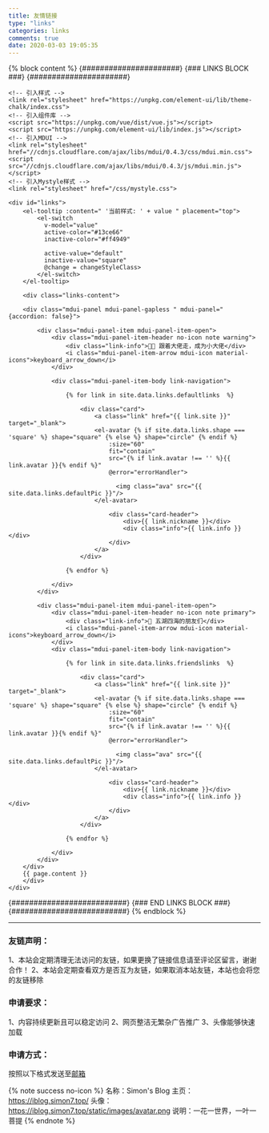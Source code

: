 ```yaml
---
title: 友情链接
type: "links"
categories: links
comments: true
date: 2020-03-03 19:05:35
---
```


<style>#links{margin-top:60px}.links-content{margin-top:1rem}.links-content .mdui-panel-gapless,.links-content .mdui-panel-item{-webkit-box-shadow:none!important;box-shadow:none!important}.links-content .mdui-panel-item .note{margin:0}.link-navigation{margin-top:15px}.link-navigation:after{content:" ";display:block;clear:both}.card{width:300px;height:64px;font-size:1rem;padding:10px 20px;border-radius:4px;transition:.4s;margin-bottom:1rem;display:block;-webkit-box-shadow:0 3px 1px -2px rgba(0,0,0,.2),0 2px 2px 0 rgba(0,0,0,.14),0 1px 5px 0 rgba(0,0,0,.12);box-shadow:0 3px 1px -2px rgba(0,0,0,.2),0 2px 2px 0 rgba(0,0,0,.14),0 1px 5px 0 rgba(0,0,0,.12)}.card:nth-child(odd){float:left}.card:nth-child(2n){float:right}.card:hover{transform:scale(1.1);-webkit-box-shadow:0 5px 5px -3px rgba(0,0,0,.2),0 8px 10px 1px rgba(0,0,0,.14),0 3px 14px 2px rgba(0,0,0,.12);box-shadow:0 5px 5px -3px rgba(0,0,0,.2),0 8px 10px 1px rgba(0,0,0,.14),0 3px 14px 2px rgba(0,0,0,.12)}.card a{border:none;display:inline-flex}.card .ava{width:4rem!important;height:4rem!important;margin:0 1em 0 0!important;border-radius:4px;display:inline}.card .card-header{font-style:italic;overflow:hidden;width:236px;padding-left:10px}.card .link{font-style:normal;color:#2bbc8a;font-weight:700;text-decoration:none}.card .link:hover{color:#d480aa;text-decoration:none}.card .card-header .info{font-style:normal;color:#a3a3a3;font-size:14px;min-width:0;text-overflow:ellipsis;overflow:hidden;white-space:nowrap}.squareCard{margin:5px 10px!important;padding:3px!important;border-radius:3px;overflow:hidden;float:left;width:145px;position:relative;min-height:1px;-webkit-box-sizing:border-box;box-sizing:border-box;border-radius:2px;-webkit-box-shadow:0 3px 1px -2px rgba(0,0,0,.2),0 2px 2px 0 rgba(0,0,0,.14),0 1px 5px 0 rgba(0,0,0,.12);box-shadow:0 3px 1px -2px rgba(0,0,0,.2),0 2px 2px 0 rgba(0,0,0,.14),0 1px 5px 0 rgba(0,0,0,.12);-webkit-transition:-webkit-box-shadow .25s cubic-bezier(.4,0,.2,1);transition:-webkit-box-shadow .25s cubic-bezier(.4,0,.2,1);transition:box-shadow .25s cubic-bezier(.4,0,.2,1);transition:box-shadow .25s cubic-bezier(.4,0,.2,1),-webkit-box-shadow .25s cubic-bezier(.4,0,.2,1);will-change:box-shadow;transition:all .3s}.squareCard:hover{-webkit-box-shadow:0 5px 5px -3px rgba(0,0,0,.2),0 8px 10px 1px rgba(0,0,0,.14),0 3px 14px 2px rgba(0,0,0,.12);box-shadow:0 5px 5px -3px rgba(0,0,0,.2),0 8px 10px 1px rgba(0,0,0,.14),0 3px 14px 2px rgba(0,0,0,.12);opacity:.8}@media (max-width:600px){.squareCard{float:left}}.squareCard:before{position:absolute;content:"";left:-100px;bottom:-63px;width:50px;height:277px;background:#fff;-webkit-transition:transform .5s ease;transition:transform .5s ease;-webkit-transform:translateX(-50px) rotate(45deg);transform:translateX(-50px) rotate(45deg);z-index:99999}.squareCard:hover:before{-webkit-transform:translateX(360px) rotate(45deg);transform:translateX(360px) rotate(45deg)}.squareCard a{position:relative;display:inline-block;overflow:hidden;color:#ff4081;text-decoration:none;vertical-align:top;outline:0}.squareCard img{margin:0!important;padding:0!important;width:10rem;height:8.7rem;background-color:#f0f8ff;object-fit:contain}.squareCard .card-header{width:100%;border-bottom-left-radius:3px;border-bottom-right-radius:3px;overflow:hidden;background:rgba(0,0,0,.3);z-index:3;position:absolute;right:0;bottom:0;min-height:48px;max-height:68px;box-sizing:border-box;padding:5px;color:#fff;-webkit-box-align:center;-webkit-align-items:center;align-items:center}.squareCard .card-header div:first-of-type{height:20px;text-align:left;overflow:hidden;font-size:16px;line-height:16px;text-overflow:ellipsis;white-space:nowrap;transition:all .3s}.squareCard .card-header .info{height:18px;margin-top:4px;overflow:hidden;font-size:12px;line-height:18px;text-overflow:ellipsis;white-space:nowrap;opacity:1}</style>
{% block content %}
  {######################}
  {### LINKS BLOCK ###}
  {######################}
    
    <!-- 引入样式 -->
    <link rel="stylesheet" href="https://unpkg.com/element-ui/lib/theme-chalk/index.css">
    <!-- 引入组件库 -->
    <script src="https://unpkg.com/vue/dist/vue.js"></script>
    <script src="https://unpkg.com/element-ui/lib/index.js"></script>
    <!-- 引入MDUI -->
    <link rel="stylesheet" href="//cdnjs.cloudflare.com/ajax/libs/mdui/0.4.3/css/mdui.min.css">
    <script src="//cdnjs.cloudflare.com/ajax/libs/mdui/0.4.3/js/mdui.min.js"></script>
    <!-- 引入Mystyle样式 -->
    <link rel="stylesheet" href="/css/mystyle.css">
        
    <div id="links">
        <el-tooltip :content=" '当前样式: ' + value " placement="top">
            <el-switch
              v-model="value"
              active-color="#13ce66"
              inactive-color="#ff4949"
              
              active-value="default"
              inactive-value="square"
              @change = changeStyleClass>
            </el-switch>
        </el-tooltip>
          
        <div class="links-content">
        
        <div class="mdui-panel mdui-panel-gapless " mdui-panel="{accordion: false}">
            
            <div class="mdui-panel-item mdui-panel-item-open">
                <div class="mdui-panel-item-header no-icon note warning">
                    <div class="link-info">👨‍🎓 跟着大佬走，成为小大佬</div>
                    <i class="mdui-panel-item-arrow mdui-icon material-icons">keyboard_arrow_down</i>
                </div>
                
                <div class="mdui-panel-item-body link-navigation">
                
                    {% for link in site.data.links.defaultlinks  %}

                        <div class="card">
                            <a class="link" href="{{ link.site }}" target="_blank">
                            <el-avatar {% if site.data.links.shape === 'square' %} shape="square" {% else %} shape="circle" {% endif %}
                                :size="60" 
                                fit="contain"
                                src="{% if link.avatar !== '' %}{{ link.avatar }}{% endif %}" 
                                @error="errorHandler">
                                
                                  <img class="ava" src="{{ site.data.links.defaultPic }}"/>
                            </el-avatar>
                            
                                <div class="card-header">
                                    <div>{{ link.nickname }}</div>
                                    <div class="info">{{ link.info }}</div>
                                </div>
                            </a>
                        </div>

                    {% endfor %}

                </div>
            </div>
            
            <div class="mdui-panel-item mdui-panel-item-open">
                <div class="mdui-panel-item-header no-icon note primary">
                    <div class="link-info">🍭 五湖四海的朋友们</div>
                    <i class="mdui-panel-item-arrow mdui-icon material-icons">keyboard_arrow_down</i>
                </div>
                <div class="mdui-panel-item-body link-navigation">
                
                    {% for link in site.data.links.friendslinks  %}
                
                        <div class="card">
                            <a class="link" href="{{ link.site }}" target="_blank">
                            <el-avatar {% if site.data.links.shape === 'square' %} shape="square" {% else %} shape="circle" {% endif %}
                                :size="60" 
                                fit="contain"
                                src="{% if link.avatar !== '' %}{{ link.avatar }}{% endif %}" 
                                @error="errorHandler">
                                
                                  <img class="ava" src="{{ site.data.links.defaultPic }}"/>
                            </el-avatar>
                            
                                <div class="card-header">
                                    <div>{{ link.nickname }}</div>
                                    <div class="info">{{ link.info }}</div>
                                </div>
                            </a>
                        </div>
                
                    {% endfor %}
                
                </div>
            </div>
        </div>
        {{ page.content }}
        </div>
    </div>

<script>
new Vue({
    el: '#links',
    data: function() {
        return { 
            value: 'default',
            circleUrl: "/static/images/default.png"
        }
    },
    methods:{
        changeStyleClass: function(callback){
            console.log(callback)
            if(callback !== 'square'){
                if($('div').hasClass('squareCard')){
                    var l = $(".squareCard").length;
                    for (var i=0;i < l;i++){
                        $(".squareCard>a>span")[0].classList.toggle('el-avatar');
                        $(".squareCard>a>span")[0].classList.toggle('el-avatar--square');
                        
                        $(".squareCard")[0].classList.replace('squareCard','card');
                    }
                }
            }else{
                if($('div').hasClass('card')){
                    var l = $(".card").length;
                    for (var i=0;i < l;i++){
                        $(".card>a>span")[0].classList.toggle('el-avatar');
                        $(".card>a>span")[0].classList.toggle('el-avatar--square');
                        
                        $(".card")[0].classList.replace('card','squareCard');
                        
                    }
                }
            }
        },
        errorHandler() {
            return true
        }
    }
})
</script>
<script>
var cards = document.getElementsByClassName("card");
for (var i=0;i<cards.length;i++){
    cards[i].onclick = function(){
        this.firstElementChild.click();
    }
}
</script>
  {##########################}
  {### END LINKS BLOCK ###}
  {##########################}
{% endblock %}


---

### 友链声明：
1、本站会定期清理无法访问的友链，如果更换了链接信息请至评论区留言，谢谢合作！
2、本站会定期查看双方是否互为友链，如果取消本站友链，本站也会将您的友链移除

### 申请要求：
1、内容持续更新且可以稳定访问
2、网页整洁无繁杂广告推广
3、头像能够快速加载

### 申请方式：
按照以下格式发送至[邮箱](mailto:simoncq@163.com)

[^_^]: 先将本站的友链添加到您的友链，相关信息如下
[^_^]: 然后按照以下格式在本站留言区留言，待博主为您添上友链

{% note success no-icon %}
名称：Simon's Blog 
主页：https://iblog.simon7.top/ 
头像：https://iblog.simon7.top/static/images/avatar.png
说明：一花一世界，一叶一菩提
{% endnote %}

